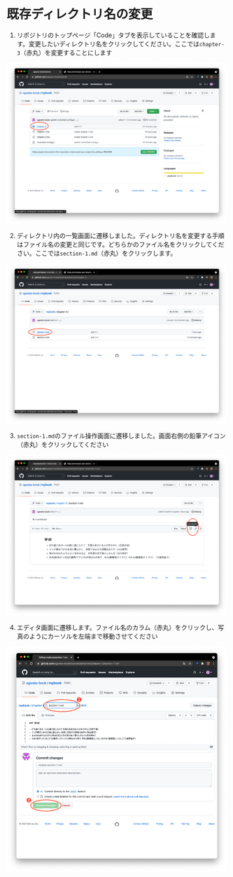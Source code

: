 # 既存ディレクトリ名の変更

1. リポジトリのトップページ「Code」タブを表示していることを確認します。変更したいディレクトリ名をクリックしてください。ここでは`chapter-3`（赤丸）を変更することにします

![ ](images/directory-operations/rename-an-existing-directory/fig-1.png)

2. ディレクトリ内の一覧画面に遷移しました。ディレクトリ名を変更する手順はファイル名の変更と同じです。どちらかのファイル名をクリックしてください。ここでは`section-1.md`（赤丸）をクリックします。

![ ](images/directory-operations/rename-an-existing-directory/fig-2.png)

3. `section-1.md`のファイル操作画面に遷移しました。画面右側の鉛筆アイコン（赤丸）をクリックしてください

![ ](images/directory-operations/rename-an-existing-directory/fig-3.png)

4. エディタ画面に遷移します。ファイル名のカラム（赤丸）をクリックし、写真のようにカーソルを左端まで移動させてください

![ ](images/directory-operations/rename-an-existing-directory/fig-4-1.png)


